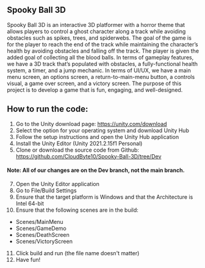 ## Spooky Ball 3D

Spooky Ball 3D is an interactive 3D platformer with a horror theme that allows players to control a ghost character along a track while avoiding obstacles such as spikes, trees, and spiderwebs. The goal of the game is for the player to reach the end of the track while maintaining the character’s health by avoiding obstacles and falling off the track. The player is given the added goal of collecting all the blood balls. In terms of gameplay features, we have a 3D track that’s populated with obstacles, a fully-functional health system, a timer, and a jump mechanic. In terms of UI/UX, we have a main menu screen, an options screen, a return-to-main-menu button, a controls visual, a game over screen, and a victory screen. The purpose of this project is to develop a game that is fun, engaging, and well-designed.

## How to run the code:
1. Go to the Unity download page: https://unity.com/download 
2. Select the option for your operating system and download Unity Hub
3. Follow the setup instructions and open the Unity Hub application
4. Install the Unity Editor (Unity 2021.2.15f1 Personal)
5. Clone or download the source code from Github: https://github.com/CloudByte10/Spooky-Ball-3D/tree/Dev
#### Note: All of our changes are on the Dev branch, not the main branch.
7. Open the Unity Editor application
8. Go to File/Build Settings
9. Ensure that the target platform is Windows and that the Architecture is Intel 64-bit
10. Ensure that the following scenes are in the build:
- Scenes/MainMenu
- Scenes/GameDemo
- Scenes/DeathScreen
- Scenes/VictoryScreen
11. Click build and run (the file name doesn't matter)
12. Have fun!
